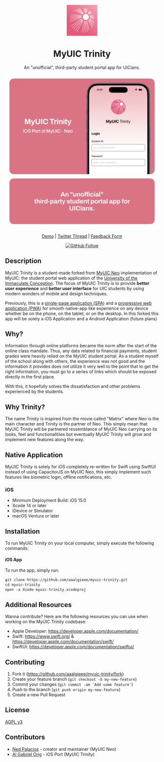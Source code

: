 <div align="center">
  <p><img width="20%" src="./_myuic-neo-web/resources/icon-square.jpg" /></p>
  <h1>MyUIC Trinity</h1>
  <p>An "unofficial", third-party student portal app for UICians.</p>
  <p><img src="https://github.com/aaalgieee/myuic-trinity/blob/master/ios/resources/myuic-trinity.jpg?format=jpg&name=small" /></p>

[Demo](https://myuic.nedpals.xyz) |
[Twitter Thread](https://twitter.com/npned/status/1508455998234587140?s=20&t=_ApTg0r4DMKFbSM8QWeqnA) |
[Feedback Form](https://forms.gle/XnE2XuEGi9FdcYt5A)



[![GitHub Follow](https://img.shields.io/github/followers/aaalgieee?style=social&logo=github)](https://github.com/aaalgieee)
</div>

## Description
MyUIC Trinity is a student-made forked from [MyUIC Neo](github.com/nedpals/myuic-neo) implementation of MyUIC: the student portal web application of the [University of the Immaculate Conception](https://uic.edu.ph). The focus of MyUIC Trinity is to provide **better user experience** and **better user interface** for UIC students by using modern wonders of mobile and design techniques.

Previously, this is a [single-page application (SPA)](https://en.wikipedia.org/wiki/Single-page_application) and a [progressive web application (PWA)](https://web.dev/what-are-pwas/) for smooth native-app like experience on any device whether be on the phone, on the tablet, or on the desktop. In this forked this app will be solely a iOS Application and a Android Application (future plans)

## Why?
Information through online platforms became the norm after the start of the online class mandate. Thus, any data related to financial payments, student grades were heavily relied on the MyUIC student portal. As a student myself of the school along with others, the experience was not good and the information it provides does not utilize it very well to the point that to get the right information, you must go to a series of links which should be exposed directly in the first place.

With this, it hopefully solves the dissatisfaction and other problems experienced by the students.

## Why Trinity?
The name Trinity is inspired from the movie called "Matrix" where Neo is the main character and Trinity is the partner of Neo. This simply mean that MyUIC Trinity will be partnered ressemblance of MyUIC Neo carrying on its looks, feel and functionalitiies but eventually MyUIC Trinity will grow and implement new features along the way.

## Native Application
MyUIC Trinity is solely for iOS completely re-written for Swift using SwiftUI instead of using CapacitorJS on MyUIC Neo, this simply implement such features like biometric login, offline notifications, etc.


### iOS
- Minimum Deployment Build: iOS 15.0
- Xcode 14 or later
- iDevice or Simulator
- macOS Ventura or later

## Installation
To run MyUIC Trinity on your local computer, simply execute the following commands:

#### iOS App
To run the app, simply run:
```
git clone https://github.com/aaalgieee/myuic-trinity.git
cd myuic-trinity
open -a Xcode myuic-trinity.xcodeproj
```

## Additional Resources
Wanna contribute? Here are the following resources you can use when working on the MyUIC Trinity codebase:
- Apple Developer: https://developer.apple.com/documentation/
- Swift: https://www.swift.org/ & https://developer.apple.com/documentation/swift/
- SwiftUI: https://developer.apple.com/documentation/swiftui/


## Contributing
1. Fork it (<https://github.com/aaalgieee/myuic-trinity/fork>)
2. Create your feature branch (`git checkout -b my-new-feature`)
3. Commit your changes (`git commit -am 'Add some feature'`)
4. Push to the branch (`git push origin my-new-feature`)
5. Create a new Pull Request

## License
[AGPL v3](LICENSE)

## Contributors
- [Ned Palacios](https://github.com/nedpals) - creator and maintainer (MyUIC Neo)
- [Al Gabriel Orig](https://github.com/aaalgieee) - iOS Port (MyUIC Trinity)
